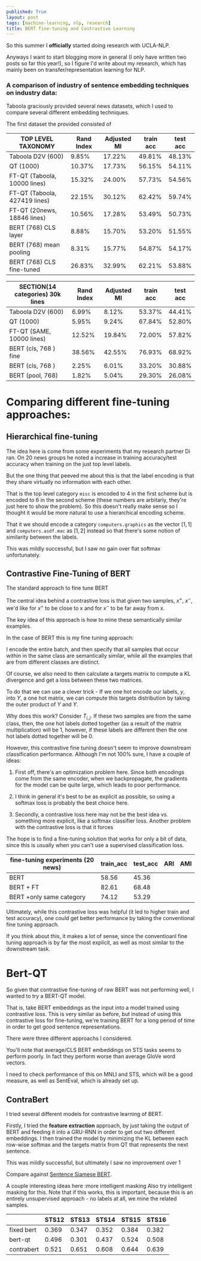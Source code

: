 ```yaml
---
published: True
layout: post
tags: [machine-learning, nlp, research]
title: BERT fine-tuning and Contrastive Learning
---
```


So this summer I **officially** started doing research with UCLA-NLP. 

Anyways I want to start blogging more in general (I only have written two posts so far this year!), so I figure I'd write about my research, which has mainly been on transfer/representation learning for NLP. 

<!--more-->


### A comparison of industry of sentence embedding techniques on industry data:

Taboola graciously provided several news datasets, which I used to compare several different embedding techniques. 

The first dataset the provided consisted of 

|        TOP LEVEL TAXONOMY       |Rand Index| Adjusted MI  | train acc |test acc |
|---------------------------------|----------|--------------| ----------|---------|
| Taboola D2V (600)               | 9.85%    | 17.22%       | 49.81%    |  48.13% |
| QT   (1000)                     | 10.37%   | 17.73%       | 56.15%    |  54.11% |
| FT-QT  (Taboola, 10000 lines)   | 15.32%   | 24.00%       | 57.73%    |  54.56% |
| FT-QT  (Taboola, 427419 lines)  | 22.15%   | 30.12%       | 62.42%    |  59.74% |
| FT-QT  (20news, 18846 lines)    | 10.56%   | 17.28%       | 53.49%    |  50.73% |
| BERT   (768) CLS layer          | 8.88%    | 15.70%       | 53.20%    |  51.55% |
| BERT   (768) mean pooling       | 8.31%    | 15.77%       | 54.87%    |  54.17% |
| BERT   (768) CLS fine-tuned     | 26.83%   | 32.99%       | 62.21%    |  53.88% |


| SECTION(14 categories) 30k lines  |Rand Index| Adjusted MI  | train acc | test acc |
|---------------------------------|----------|--------------| ----------| ---------|
| Taboola D2V (600)               | 6.99%    | 8.12%        | 53.37%    |  44.41% |
| QT   (1000)                     | 5.95%    | 9.24%        | 67.84%    |  52.80% |
| FT-QT  (SAME, 10000 lines)      | 12.52%   | 19.84%       | 72.00%    |  57.82% |
| BERT (cls, 768 )  fine          | 38.56%   | 42.55%       | 76.93%    |  68.92% |
| BERT (cls, 768 )                | 2.25%    | 6.01%        | 33.20%    |  30.88% |
| BERT  (pool, 768)               | 1.82%    | 5.04%        | 29.30%    |  26.08% |


# Comparing different fine-tuning approaches:

## Hierarchical fine-tuning

The idea here is come from some experiments that my research partner Di ran. 
On 20 news groups he noted a increase in training accuracy/test accuracy when training on the just top level labels.

But the one thing that peeved me about this is that the label encoding is that they share virtually no information with each other. 

That is the top level category `misc` is encoded to 4 in the first scheme but is encoded to 6 in the second scheme (these numbers are arbitariy, they're just here to show the problem).
So this doesn't really make sense so I thought it would be more natural to use a hierarchical encoding scheme. 

That it we should encode a category `computers.graphics` as the vector $[1, 1]$  and `computers.asdf.mac` as $[1, 2]$ instead so that there's some notion of similarity between the labels. 

This was mildly successful, but I saw no gain over flat softmax unfortunately. 

## Contrastive Fine-Tuning of BERT

The standard approach to fine tune BERT 

The central idea behind a contrastive loss is that given two samples, $x^+$, $x^-$, we'd like for $x^+$ to be close to x and for $x^-$ to be far away from x. 

The key idea of this approach is how to mine these semantically similar examples. 

In the case of BERT this is my fine tuning approach:

I encode the entire batch, and then specify that all samples that occur within in the same class are semantically similar, while all the examples that are from different classes are distinct. 

Of course, we also need to then calculate a targets matrix to compute a KL divergence and get a loss between these two matrices. 

To do that we can use a clever trick - If we one hot encode our labels, $y$, into $Y$, a one hot matrix, we can compute this targets distribution by taking the outer product of $Y$ and $Y$. 

Why does this work? Consider $T_{i, j}$. If these two samples are from the same class, then, the one hot labels dotted together (as a result of the matrix multiplication) will be 1, however, if these labels are different then the one hot labels dotted together will be 0. 

However, this contrastive fine tuning doesn't seem to improve downstream classification performance. Although I'm not 100% sure, I have a couple of ideas:

1. First off, there's an optimization problem here. Since both encodings come from the same encoder, when we backpropagate, the gradients for the model can be quite large, which leads to poor performance. 

2. I think in general it's best to be as explicit as possible, so using a softmax loss is probably the best choice here. 

2. Secondly, a contrastive loss here may not be the best idea vs. something  more explicit, like a softmax classifier loss. Another problem with the contrastive loss is that it forces 

The hope is to find a fine-tuning solution that works for only a bit of data, since this is usually when you can't use a supervised classification loss. 

| fine-tuning experiments (20 news)  | train_acc | test_acc| ARI | AMI|
|------------------------------------|-----------|---------|-----|----|
|BERT                                | 58.56     | 45.36   | 
|BERT + FT                           | 82.61     | 68.48   |
|BERT  +only same category           | 74.12     | 53.29   |

Ultimately, while this contrastive loss was helpful (it led to higher train and test accuracy), one could get better performance by taking the conventional fine tuning approach.

If you think about this, it makes a lot of  sense, since the conventioanl fine tuning approach is by far the most explicit, as well as most similar to the downstream task. 

# Bert-QT

So given that contrastive fine-tuning of raw BERT was not performing well, I wanted to try a BERT-QT model. 

That is, take BERT embeddings as the input into a model trained using contrastive loss. This is very similar as before, but instead of using this contrastive loss for fine-tuning, we're training BERT for a long period of time in order to get good sentence representations. 

There were three different approachs I considered. 



You'll note that average/CLS BERT embeddings on STS tasks seems to perform poorly. In fact they perform worse than average GloVe word vectors.

I need to check performance of this on MNLI and STS, which will be a good measure, as well as SentEval, which is already set up.

## ContraBert

I tried several different models for contrastive learning of BERT.

Firstly, I tried the **feature extraction** approach, by just taking the output of BERT and feeding it into a GRU-RNN in order to get out two different embeddings. 
I then trained the model by minimizing the KL between each row-wise softmax and the targets matrix from QT that represents the next sentence. 

This was mildly successful, but ultimately I saw no improvement over 1


Compare against [Sentence Siamese BERT](https://arxiv.org/pdf/1908.10084.pdf).

A couple interesting ideas here :more intelligent masking
Also try intelligent masking for this. Note that if this works, this is important, because this is an entirely unsupervised approach - no labels at all, we mine the related samples.


|                              | STS12 | STS13 | STS14 | STS15 | STS16 | 
|------------------------------|-------|-------|-------|-------|-------|
| fixed bert                   | 0.369 | 0.347 | 0.352 | 0.384 | 0.382 |
| bert-qt                      | 0.496 | 0.301 | 0.437 | 0.524 | 0.508 | 
| contrabert                   | 0.521 | 0.651 | 0.608 | 0.644 | 0.639 | 


